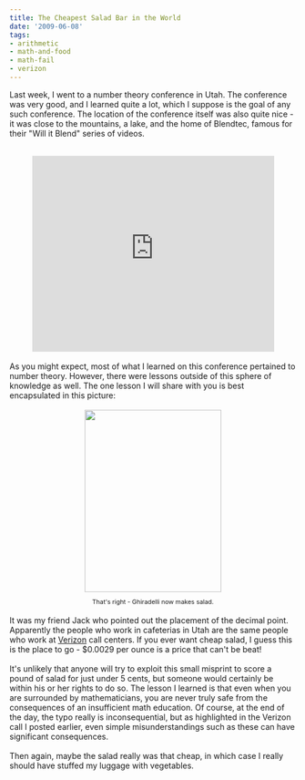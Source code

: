 ```yaml
---
title: The Cheapest Salad Bar in the World
date: '2009-06-08'
tags:
- arithmetic
- math-and-food
- math-fail
- verizon
---
```


Last week, I went to a number theory conference in Utah.  The conference was very good, and I learned quite a lot, which I suppose is the goal of any such conference.  The location of the conference itself was also quite nice - it was close to the mountains, a lake, and the home of Blendtec, famous for their "Will it Blend" series of videos.<br /><br /><center><object height="344" width="425"><param name="movie" value="http://www.youtube.com/v/yVAaz9vFdSo&amp;hl=en&amp;fs=1&amp;"><param name="allowFullScreen" value="true"><param name="allowscriptaccess" value="always"><embed src="http://www.youtube.com/v/yVAaz9vFdSo&amp;hl=en&amp;fs=1&amp;" type="application/x-shockwave-flash" allowscriptaccess="always" allowfullscreen="true" height="344" width="425"></embed></object></center><br />As you might expect, most of what I learned on this conference pertained to number theory.  However, there were lessons outside of this sphere of knowledge as well.  The one lesson I will share with you is best encapsulated in this picture:<br /><br /><div style="text-align: center;"><a onblur="try {parent.deselectBloggerImageGracefully();} catch(e) {}" href="http://1.bp.blogspot.com/_fM0L9abY3bo/Siya6kN4CYI/AAAAAAAAAO4/YxngjvQyGW4/s1600-h/bistroprice.JPG"><img style="margin: 0px auto 10px; display: block; text-align: center; cursor: pointer; width: 240px; height: 320px;" src="http://1.bp.blogspot.com/_fM0L9abY3bo/Siya6kN4CYI/AAAAAAAAAO4/YxngjvQyGW4/s320/bistroprice.JPG" alt="" id="BLOGGER_PHOTO_ID_5344817188726901122" border="0" /></a><span style="font-size:78%;">That's right - Ghiradelli now makes salad.<br /></span></div><br />It was my friend Jack who pointed out the placement of the decimal point.  Apparently the people who work in cafeterias in Utah are the same people who work at <a href="http://mathgoespop.blogspot.com/2009/03/verizon-employees-suck-at-math.html">Verizon</a> call centers.  If you ever want cheap salad, I guess this is the place to go - $0.0029 per ounce is a price that can't be beat!<br /><br />It's unlikely that anyone will try to exploit this small misprint to score a pound of salad for just under 5 cents, but someone would certainly be within his or her rights to do so.  The lesson I learned is that even when you are surrounded by mathematicians, you are never truly safe from the consequences of an insufficient math education.  Of course, at the end of the day, the typo really is inconsequential, but as highlighted in the Verizon call I posted earlier, even simple misunderstandings such as these can have significant consequences.<br /><br />Then again, maybe the salad really was that cheap, in which case I really should have stuffed my luggage with vegetables.
